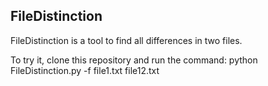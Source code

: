 FileDistinction
---------------

FileDistinction is a tool to find all differences in two files.

To try it, clone this repository and run the command:
python FileDistinction.py -f file1.txt file12.txt
